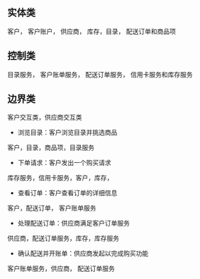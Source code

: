 ## 实体类

客户， 客户账户， 供应商， 库存，目录， 配送订单和商品项



## 控制类

目录服务， 客户账单服务， 配送订单服务， 信用卡服务和库存服务



## 边界类

客户交互类，供应商交互类



- 浏览目录：客户浏览目录并挑选商品

客户，目录，商品项，目录服务

- 下单请求：客户发出一个购买请求

库存服务，信用卡服务，客户，库存，

- 查看订单：客户查看订单的详细信息

客户，配送订单， 客户账单服务

- 处理配送订单：供应商满足客户订单服务

供应商，配送订单服务，库存，库存服务

- 确认配送并开账单：供应商发起以完成购买功能

客户账单服务，供应商， 配送订单服务
